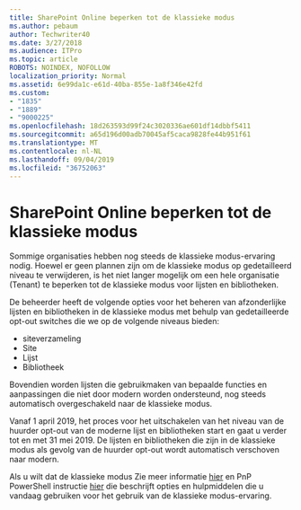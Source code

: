 ```yaml
---
title: SharePoint Online beperken tot de klassieke modus
ms.author: pebaum
author: Techwriter40
ms.date: 3/27/2018
ms.audience: ITPro
ms.topic: article
ROBOTS: NOINDEX, NOFOLLOW
localization_priority: Normal
ms.assetid: 6e99da1c-e61d-40ba-855e-1a8f346e42fd
ms.custom:
- "1835"
- "1889"
- "9000225"
ms.openlocfilehash: 18d263593d99f24c3020336ae601df14dbbf5411
ms.sourcegitcommit: a65d196d00adb70045af5caca9828fe44b951f61
ms.translationtype: MT
ms.contentlocale: nl-NL
ms.lasthandoff: 09/04/2019
ms.locfileid: "36752063"
---
```

# <a name="restrict-sharepoint-online-to-classic-mode"></a>SharePoint Online beperken tot de klassieke modus

Sommige organisaties hebben nog steeds de klassieke modus-ervaring nodig. Hoewel er geen plannen zijn om de klassieke modus op gedetailleerd niveau te verwijderen, is het niet langer mogelijk om een hele organisatie (Tenant) te beperken tot de klassieke modus voor lijsten en bibliotheken.

De beheerder heeft de volgende opties voor het beheren van afzonderlijke lijsten en bibliotheken in de klassieke modus met behulp van gedetailleerde opt-out switches die we op de volgende niveaus bieden:

- siteverzameling
- Site
- Lijst
- Bibliotheek

Bovendien worden lijsten die gebruikmaken van bepaalde functies en aanpassingen die niet door modern worden ondersteund, nog steeds automatisch overgeschakeld naar de klassieke modus.

Vanaf 1 april 2019, het proces voor het uitschakelen van het niveau van de huurder opt-out van de moderne lijst en bibliotheken start en gaat u verder tot en met 31 mei 2019.  De lijsten en bibliotheken die zijn in de klassieke modus als gevolg van de huurder opt-out wordt automatisch verschoven naar modern.

Als u wilt dat de klassieke modus Zie meer informatie [hier](https://techcommunity.microsoft.com/t5/Microsoft-SharePoint-Blog/Delivering-SharePoint-modern-experiences/ba-p/315023) en PnP PowerShell instructie [hier](https://docs.microsoft.com/sharepoint/dev/transform/modernize-userinterface-lists-and-libraries-optout) die beschrijft opties en hulpmiddelen die u vandaag gebruiken voor het gebruik van de klassieke modus-ervaring.

